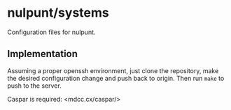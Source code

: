 nulpunt/systems
===============

Configuration files for nulpunt.



Implementation
--------------

Assuming a proper openssh environment, just clone the repository, make the
desired configuration change and push back to origin. Then run `make` to push
to the server.

Caspar is required: <mdcc.cx/caspar/>
